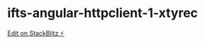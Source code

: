 # ifts-angular-httpclient-1-xtyrec

[Edit on StackBlitz ⚡️](https://stackblitz.com/edit/ifts-angular-httpclient-1-xtyrec)